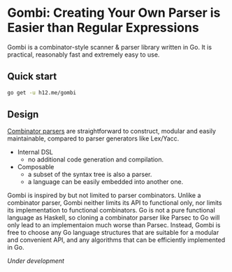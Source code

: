 Gombi: Creating Your Own Parser is Easier than Regular Expressions
==================================================================

Gombi is a combinator-style scanner & parser library written in Go. It is
practical, reasonably fast and extremely easy to use.

Quick start
-----------
```bash
go get -u h12.me/gombi
```

Design
------

[Combinator parsers](http://en.wikipedia.org/wiki/Parser_combinator) are
straightforward to construct, modular and easily maintainable, compared to
parser generators like Lex/Yacc.

* Internal DSL
    * no additional code generation and compilation.
* Composable
    * a subset of the syntax tree is also a parser.
    * a language can be easily embedded into another one.

Gombi is inspired by but not limited to parser combinators. Unlike a combinator
parser, Gombi neither limits its API to functional only, nor limits its
implementation to functional combinators. Go is not a pure functional language
as Haskell, so cloning a combinator parser like Parsec to Go will only lead to
an implementaion much worse than Parsec. Instead, Gombi is free to choose any Go
language structures that are suitable for a modular and convenient API, and any
algorithms that can be efficiently implemented in Go.

*Under development*
